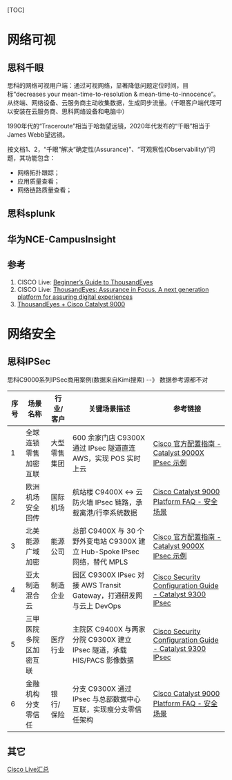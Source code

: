 [TOC]

# 网络可视

## 思科千眼
思科的网络可视用户端：通过可视网络，显著降低问题定位时间，目标“decreases your mean-time-to-resolution & mean-time-to-innocence”。
从终端、网络设备、云服务商主动收集数据，生成同步流量。（千眼客户端代理可以安装在云服务商、思科网络设备和电脑中）

1990年代的“Traceroute”相当于哈勃望远镜，2020年代发布的“千眼”相当于James Webb望远镜。

按文档1、2，“千眼”解决“确定性(Assurance)”、“可观察性(Observability)”问题，其功能包含：
- 网络拓扑跟踪；
- 应用质量查看；
- 网络链路质量查看；

## 思科splunk


## 华为NCE-CampusInsight

## 参考
1. CISCO Live: [Beginner’s Guide to ThousandEyes](https://www.ciscolive.com/c/dam/r/ciscolive/global-event/docs/2025/pdf/BRKENT-1656.pdf)
2. CISCO Live: [ThousandEyes: Assurance in Focus, A next generation platform for assuring digital experiences](https://www.ciscolive.com/c/dam/r/ciscolive/global-event/docs/2025/pdf/BRKOBS-1017.pdf)
3. [ThousandEyes + Cisco Catalyst 9000](https://www.thousandeyes.com/solutions/cisco-catalyst-9000-series)

# 网络安全

## 思科IPSec
思科C9000系列IPSec商用案例(数据来自Kimi搜索)  --》 数据参考源都不对

| 序号 | 场景名称        | 行业/客户  | 关键场景描述                                                     | 参考链接                                                                                                                                                                                                                  |
| -- | ----------- | ------ | ---------------------------------------------------------- | --------------------------------------------------------------------------------------------------------------------------------------------------------------------------------------------------------------------- |
| 1  | 全球连锁零售加密互联  | 大型零售集团 | 600 余家门店 C9300X 通过 IPsec 隧道直连 AWS，实现 POS 实时上云              | [Cisco 官方配置指南 - Catalyst 9000X IPsec 示例](https://www.cisco.com/c/zh_cn/support/docs/switches/catalyst-9300x-12y-a-switch/221564-configure-ipsec-on-catalyst-9000x-series.html)                                        |
| 2  | 欧洲机场安全回传    | 国际机场   | 航站楼 C9400X ↔ 云防火墙 IPsec 链路，承载离港/行李系统数据                     | [Cisco Catalyst 9000 Platform FAQ - 安全场景](https://www.cisco.com/c/en/us/products/collateral/switches/catalyst-9000/nb-06-cat9k-swit-plat-faq-cte-en.html)                                                             |
| 3  | 北美能源广域加密    | 能源公司   | 总部 C9400X 与 30 个野外变电站 C9300X 建立 Hub-Spoke IPsec 网络，替代 MPLS | [Cisco 官方配置指南 - Catalyst 9000X IPsec 示例](https://www.cisco.com/c/zh_cn/support/docs/switches/catalyst-9300x-12y-a-switch/221564-configure-ipsec-on-catalyst-9000x-series.html)                                        |
| 4  | 亚太制造混合云     | 制造企业   | 园区 C9300X IPsec 对接 AWS Transit Gateway，打通研发网与云上 DevOps     | [Cisco Security Configuration Guide - Catalyst 9300 IPsec](https://www.cisco.com/c/en/us/td/docs/switches/lan/catalyst9300/software/release/17-13/configuration_guide/sec/b_1713_sec_9300_cg/configuring_ipsec.html)  |
| 5  | 三甲医院多院区加密互联 | 医疗行业   | 主院区 C9400X 与两家分院 C9300X 建立 IPsec 隧道，承载 HIS/PACS 影像数据       | [Cisco Security Configuration Guide - Catalyst 9300 IPsec](https://www.cisco.com/c/en/us/td/docs/switches/lan/catalyst9300/software/release/17-13/configuration_guide/sec/b_1713_sec_9300_cg/configuring_ipsec.html)  |
| 6  | 金融机构分支零信任   | 银行/保险  | 分支 C9300X 通过 IPsec 与总部数据中心互联，实现瘦分支零信任架构                    | [Cisco Catalyst 9000 Platform FAQ - 安全场景](https://www.cisco.com/c/en/us/products/collateral/switches/catalyst-9000/nb-06-cat9k-swit-plat-faq-cte-en.html)                                                             |

## 其它
[Cisco Live汇总](https://github.com/babajung/cisco-live/blob/master/README.md)
